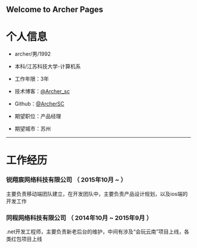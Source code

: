 ## Welcome to Archer Pages

# 个人信息

 - archer/男/1992 
 - 本科/江苏科技大学-计算机系 
 - 工作年限：3年
 - 技术博客：[@Archer_sc](http://blog.csdn.net/archer_sc) 
 - Github：[@ArcherSC](https://github.com/ArcherSC)  

 - 期望职位：产品经理
 - 期望城市：苏州

---



# 工作经历
### 锐翔宸网络科技有限公司 （ 2015年10月 ~  ）
主要负责移动端团队建立，在开发团队中，主要负责产品设计规划，以及ios端的开发工作
### 同程网络科技有限公司 （ 2014年10月 ~ 2015年9月 ）
.net开发工程师，主要负责新老后台的维护，中间有涉及“会玩云南”项目上线，各类红包项目上线

